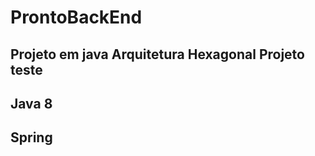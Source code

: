 # ProntoBackEnd
Projeto em java Arquitetura Hexagonal
Projeto teste 
----------------
## Java 8
## Spring
